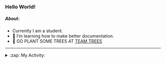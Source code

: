 ### Hello World!

##### About:
- Currently I am a student.
- 🌱 I’m learning how to make better documentation.
- 🌱 GO PLANT SOME TREES AT [TEAM TREES](https://teamtrees.org/)

---
<details>
  <summary>:zap: My Activity:</summary>
  
<!--START_SECTION:waka-->
![Code Time](http://img.shields.io/badge/Code%20Time-1%2C204%20hrs%2040%20mins-blue)

**I'm a Night 🦉** 

```text
🌞 Morning                1903 commits        ███░░░░░░░░░░░░░░░░░░░░░░   10.10 % 
🌆 Daytime                6398 commits        ████████░░░░░░░░░░░░░░░░░   33.95 % 
🌃 Evening                5397 commits        ███████░░░░░░░░░░░░░░░░░░   28.64 % 
🌙 Night                  5149 commits        ███████░░░░░░░░░░░░░░░░░░   27.32 % 
```
📅 **I'm Most Productive on Wednesday** 

```text
Monday                   2646 commits        ████░░░░░░░░░░░░░░░░░░░░░   14.04 % 
Tuesday                  2577 commits        ███░░░░░░░░░░░░░░░░░░░░░░   13.67 % 
Wednesday                4411 commits        ██████░░░░░░░░░░░░░░░░░░░   23.40 % 
Thursday                 2440 commits        ███░░░░░░░░░░░░░░░░░░░░░░   12.95 % 
Friday                   1986 commits        ███░░░░░░░░░░░░░░░░░░░░░░   10.54 % 
Saturday                 1638 commits        ██░░░░░░░░░░░░░░░░░░░░░░░   08.69 % 
Sunday                   3149 commits        ████░░░░░░░░░░░░░░░░░░░░░   16.71 % 
```


📊 **This Week I Spent My Time On** 

```text
🔥 Editors: 
VS Code                  1 hr 1 min          █████████████████████████   100.00 % 

🐱‍💻 Projects: 
giveth-dapps-v2          40 mins             ████████████████░░░░░░░░░   65.18 % 
givbacks-admin           12 mins             █████░░░░░░░░░░░░░░░░░░░░   20.68 % 
file-utils               8 mins              ███░░░░░░░░░░░░░░░░░░░░░░   13.10 % 
iris-flower-ml           0 secs              ░░░░░░░░░░░░░░░░░░░░░░░░░   01.04 % 
```


 Last Updated on 25/09/2023 20:11:03 UTC
<!--END_SECTION:waka-->
</details>
